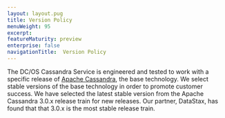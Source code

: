 ```yaml
---
layout: layout.pug
title: Version Policy
menuWeight: 95
excerpt:
featureMaturity: preview
enterprise: false
navigationTitle:  Version Policy
---
```


<!-- This source repo for this topic is https://github.com/dcos-cassandra-service -->


The DC/OS Cassandra Service is engineered and tested to work with a specific release of [Apache Cassandra](http://cassandra.apache.org), the base technology. We select stable versions of the base technology in order to promote customer success. We have selected the latest stable version from the Apache Cassandra 3.0.x release train for new releases. Our partner, DataStax, has found that that 3.0.x is the most stable release train.
